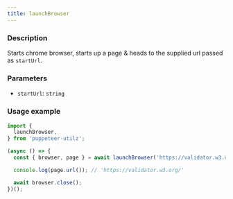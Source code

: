 ```yaml
---
title: launchBrowser
---
```


### Description

Starts chrome browser, starts up a page & heads to the supplied url passed as `startUrl`.

### Parameters

- `startUrl`: `string`

### Usage example

```js
import {
  launchBrowser,
} from 'puppeteer-utilz';

(async () => {
  const { browser, page } = await launchBrowser('https://validator.w3.org/');

  console.log(page.url()); // 'https://validator.w3.org/'

  await browser.close();
})();
```
